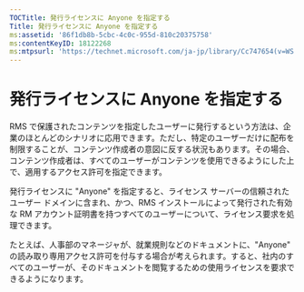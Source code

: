 ```yaml
---
TOCTitle: 発行ライセンスに Anyone を指定する
Title: 発行ライセンスに Anyone を指定する
ms:assetid: '86f1db8b-5cbc-4c0c-955d-810c20375758'
ms:contentKeyID: 18122268
ms:mtpsurl: 'https://technet.microsoft.com/ja-jp/library/Cc747654(v=WS.10)'
---
```


発行ライセンスに Anyone を指定する
==================================

RMS で保護されたコンテンツを指定したユーザーに発行するという方法は、企業のほとんどのシナリオに応用できます。ただし、特定のユーザーだけに配布を制限することが、コンテンツ作成者の意図に反する状況もあります。その場合、コンテンツ作成者は、すべてのユーザーがコンテンツを使用できるようにした上で、適用するアクセス許可を指定できます。

発行ライセンスに "Anyone" を指定すると、ライセンス サーバーの信頼されたユーザー ドメインに含まれ、かつ、RMS インストールによって発行された有効な RM アカウント証明書を持つすべてのユーザーについて、ライセンス要求を処理できます。

たとえば、人事部のマネージャが、就業規則などのドキュメントに、"Anyone" の読み取り専用アクセス許可を付与する場合が考えられます。すると、社内のすべてのユーザーが、そのドキュメントを閲覧するための使用ライセンスを要求できるようになります。
